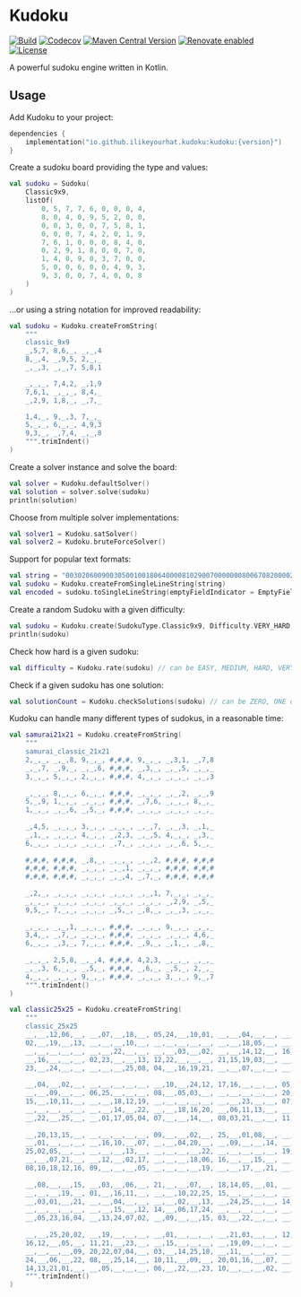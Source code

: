 # Kudoku

[![Build](https://github.com/ilikeyourhat/kudoku/actions/workflows/build.yml/badge.svg)](https://github.com/ILikeYourHat/Kudoku/actions/workflows/build.yml)
[![Codecov](https://codecov.io/gh/ILikeYourHat/Kudoku/graph/badge.svg?token=WGDOE6PGCW)](https://codecov.io/gh/ILikeYourHat/Kudoku)
[![Maven Central Version](https://img.shields.io/maven-central/v/io.github.ilikeyourhat.kudoku/kudoku)](https://central.sonatype.com/artifact/io.github.ilikeyourhat.kudoku/kudoku)
[![Renovate enabled](https://img.shields.io/badge/renovate-enabled-brightgreen.svg)](https://renovatebot.com/)
[![License](https://img.shields.io/badge/License-Apache%202.0-blue.svg)](https://github.com/ilikeyourhat/kudoku/blob/master/LICENSE.md)

A powerful sudoku engine written in Kotlin.

## Usage

Add Kudoku to your project:

```kotlin
dependencies {
    implementation("io.github.ilikeyourhat.kudoku:kudoku:{version}")
}
```

Create a sudoku board providing the type and values:

```kotlin
val sudoku = Sudoku(
    Classic9x9,
    listOf(
        0, 5, 7, 7, 6, 0, 0, 0, 4,
        8, 0, 4, 0, 9, 5, 2, 0, 0,
        0, 0, 3, 0, 0, 7, 5, 8, 1,
        0, 0, 0, 7, 4, 2, 0, 1, 9,
        7, 6, 1, 0, 0, 0, 8, 4, 0,
        0, 2, 9, 1, 8, 0, 0, 7, 0,
        1, 4, 0, 9, 0, 3, 7, 0, 0,
        5, 0, 0, 6, 0, 0, 4, 9, 3,
        9, 3, 0, 0, 7, 4, 0, 0, 8
    )
)
```

...or using a string notation for improved readability:

```kotlin
val sudoku = Kudoku.createFromString(
    """
    classic_9x9
    _,5,7, 8,6,_, _,_,4
    8,_,4, _,9,5, 2,_,_
    _,_,3, _,_,7, 5,8,1

    _,_,_, 7,4,2, _,1,9
    7,6,1, _,_,_, 8,4,_
    _,2,9, 1,8,_, _,7,_

    1,4,_, 9,_,3, 7,_,_
    5,_,_, 6,_,_, 4,9,3
    9,3,_, _,7,4, _,_,8
    """.trimIndent()
)
```

Create a solver instance and solve the board:

```kotlin
val solver = Kudoku.defaultSolver()
val solution = solver.solve(sudoku)
println(solution)
```

Choose from multiple solver implementations:

```kotlin
val solver1 = Kudoku.satSolver()
val solver2 = Kudoku.bruteForceSolver()
```

Support for popular text formats:

```kotlin
val string = "003020600900305001001806400008102900700000008006708200002609500800203009005010300"
val sudoku = Kudoku.createFromSingleLineString(string)
val encoded = sudoku.toSingleLineString(emptyFieldIndicator = EmptyFieldIndicator.DOT)
```

Create a random Sudoku with a given difficulty:

```kotlin
val sudoku = Kudoku.create(SudokuType.Classic9x9, Difficulty.VERY_HARD)
println(sudoku)
```

Check how hard is a given sudoku:

```kotlin
val difficulty = Kudoku.rate(sudoku) // can be EASY, MEDIUM, HARD, VERY_HARD or UNSOLVABLE
```

Check if a given sudoku has one solution:

```kotlin
val solutionCount = Kudoku.checkSolutions(sudoku) // can be ZERO, ONE or MANY
```

Kudoku can handle many different types of sudokus, in a reasonable time:

```kotlin
val samurai21x21 = Kudoku.createFromString(
    """
    samurai_classic_21x21
    2,_,_, _,_,8, 9,_,_, #,#,#, 9,_,_, _,3,1, _,7,8
    _,_,7, _,9,_, _,_,6, #,#,#, _,3,_, _,_,5, _,_,_
    3,_,_, 5,_,_, 2,_,_, #,#,#, 4,_,_, _,_,_, _,_,3
    
    _,_,_, 8,_,_, 6,_,_, #,#,#, _,_,_, _,_,2, _,_,9
    5,_,9, 1,_,_, _,_,_, #,#,#, _,7,6, _,_,_, 8,_,_
    1,_,_, _,_,6, _,5,_, #,#,#, _,_,_, _,_,_, _,_,_
    
    _,4,5, _,_,_, 3,_,_, _,_,_, _,_,7, _,_,3, _,1,_
    _,1,_, _,_,_, 4,_,_, _,2,3, _,_,5, 4,_,_, _,3,_
    6,_,_, _,_,_, _,_,_, _,7,_, _,_,_, _,_,6, 5,_,_
    
    #,#,#, #,#,#, _,8,_, _,_,_, _,_,2, #,#,#, #,#,#
    #,#,#, #,#,#, _,_,_, _,_,1, _,_,_, #,#,#, #,#,#
    #,#,#, #,#,#, _,_,_, _,_,4, _,7,_, #,#,#, #,#,#
    
    _,2,_, _,_,_, _,_,_, _,_,_, _,_,1, 7,_,_, _,_,_
    _,_,_, _,_,_, _,_,_, _,_,_, _,_,_, _,2,9, _,5,_
    9,5,_, 7,_,_, _,_,_, _,5,_, _,8,_, _,_,3, _,_,_
    
    _,_,_, _,_,1, _,_,_, #,#,#, _,_,_, 9,_,_, _,_,_
    3,4,_, _,7,_, _,_,_, #,#,#, _,_,_, _,_,_, 4,6,_
    6,_,_, _,3,_, 7,_,_, #,#,#, _,9,_, _,1,_, _,8,_
    
    _,_,_, 2,5,8, _,_,4, #,#,#, 4,2,3, _,_,_, _,_,_
    _,_,3, 6,_,_, _,5,_, #,#,#, _,6,_, _,5,_, 2,_,_
    4,_,_, _,_,_, 9,_,_, #,#,#, _,_,_, 3,_,_, 9,_,7
    """.trimIndent()
)

val classic25x25 = Kudoku.createFromString(
    """
    classic_25x25
    __,__,12,06,__, __,07,__,18,__, 05,24,__,10,01, __,__,04,__,__, __,__,__,__,__ 
    02,__,19,__,13, __,__,__,10,__, __,__,__,__,__, __,__,18,05,__, __,__,__,__,01
    __,__,__,__,__, __,__,22,__,__, __,__,03,__,02, __,__,14,12,__, 16,08,25,__,__
    __,16,__,__,__, 02,23,__,__,13, 12,22,__,__,__, 21,15,19,03,__, __,__,__,14,__
    23,__,24,__,__, __,__,__,25,08, 04,__,16,19,21, __,__,07,__,__, __,03,12,__,09
    
    __,04,__,02,__, __,__,__,__,__, __,10,__,24,12, 17,16,__,__,__, 05,__,__,__,__
    __,__,09,__,__, 06,25,__,__,__, 08,__,05,03,__, __,__,__,__,__, 20,__,__,18,19
    15,__,10,11,__, __,__,18,12,19, __,__,__,__,__, __,__,23,__,__, 07,__,__,04,__
    __,__,__,__,__, __,__,14,__,22, __,__,18,16,20, __,06,11,13,__, __,__,__,__,__
    __,22,__,25,__, __,01,17,05,04, 07,__,__,14,__, 08,03,21,__,__, 11,__,__,__,06
    
    __,20,13,15,__, __,__,__,__,__, 09,__,__,02,__, 25,__,01,08,__, __,05,__,21,__
    __,01,__,__,__, __,16,10,__,07, __,__,04,20,__, __,09,__,__,14, __,24,__,17,__
    25,02,05,__,__, __,__,__,13,__, __,__,__,__,22, __,__,__,__,__, 19,01,08,__,__
    __,__,07,21,__, __,12,__,02,17, __,__,__,18,06, 16,__,__,15,__, __,13,__,10,__
    08,10,18,12,16, 09,__,__,__,05, __,__,__,__,19, __,__,17,__,21, __,15,__,__,22
    
    __,08,__,__,15, __,03,__,06,__, 21,__,__,07,__, 18,14,05,__,01, __,__,__,__,__
    __,__,__,19,__, 01,__,16,11,__, __,__,10,22,25, 15,__,__,__,__, __,__,21,__,__
    __,03,01,__,21, __,__,04,__,__, __,__,02,__,13, __,24,25,__,__, 14,__,__,06,__
    __,__,__,__,__, __,__,15,__,12, 14,__,06,17,24, __,__,__,__,__, __,__,13,__,__
    __,05,23,16,04, __,13,24,07,02, __,09,__,__,15, 03,__,22,__,__, __,__,__,__,08
    
    __,__,25,20,02, __,19,__,__,__, __,01,__,__,__, __,21,03,__,__, 12,__,__,__,__
    16,12,__,05,__, 11,21,__,23,__, __,15,__,__,__, __,19,09,__,__, __,__,__,25,10
    __,__,__,__,09, 20,22,07,04,__, 03,__,14,25,18, __,11,__,__,__, __,__,01,__,15
    24,__,06,__,22, 08,__,25,14,__, 10,11,__,09,__, 20,01,16,__,07, __,23,__,__,13
    14,13,21,01,__, __,05,__,__,__, 06,__,22,__,23, 10,__,__,__,02, __,__,18,07,11
    """.trimIndent()
)
```

